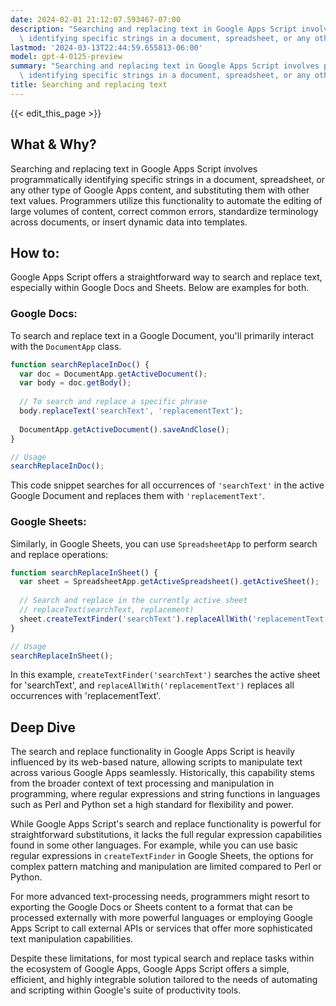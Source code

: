 ```yaml
---
date: 2024-02-01 21:12:07.593467-07:00
description: "Searching and replacing text in Google Apps Script involves programmatically\
  \ identifying specific strings in a document, spreadsheet, or any other type of\u2026"
lastmod: '2024-03-13T22:44:59.655813-06:00'
model: gpt-4-0125-preview
summary: "Searching and replacing text in Google Apps Script involves programmatically\
  \ identifying specific strings in a document, spreadsheet, or any other type of\u2026"
title: Searching and replacing text
---
```


{{< edit_this_page >}}

## What & Why?

Searching and replacing text in Google Apps Script involves programmatically identifying specific strings in a document, spreadsheet, or any other type of Google Apps content, and substituting them with other text values. Programmers utilize this functionality to automate the editing of large volumes of content, correct common errors, standardize terminology across documents, or insert dynamic data into templates.

## How to:

Google Apps Script offers a straightforward way to search and replace text, especially within Google Docs and Sheets. Below are examples for both.

### Google Docs:

To search and replace text in a Google Document, you'll primarily interact with the `DocumentApp` class.

```javascript
function searchReplaceInDoc() {
  var doc = DocumentApp.getActiveDocument();
  var body = doc.getBody();
  
  // To search and replace a specific phrase
  body.replaceText('searchText', 'replacementText');
  
  DocumentApp.getActiveDocument().saveAndClose();
}

// Usage
searchReplaceInDoc();
```

This code snippet searches for all occurrences of `'searchText'` in the active Google Document and replaces them with `'replacementText'`.

### Google Sheets:

Similarly, in Google Sheets, you can use `SpreadsheetApp` to perform search and replace operations:

```javascript
function searchReplaceInSheet() {
  var sheet = SpreadsheetApp.getActiveSpreadsheet().getActiveSheet();
  
  // Search and replace in the currently active sheet
  // replaceText(searchText, replacement)
  sheet.createTextFinder('searchText').replaceAllWith('replacementText');
}

// Usage
searchReplaceInSheet();
```

In this example, `createTextFinder('searchText')` searches the active sheet for 'searchText', and `replaceAllWith('replacementText')` replaces all occurrences with 'replacementText'.

## Deep Dive

The search and replace functionality in Google Apps Script is heavily influenced by its web-based nature, allowing scripts to manipulate text across various Google Apps seamlessly. Historically, this capability stems from the broader context of text processing and manipulation in programming, where regular expressions and string functions in languages such as Perl and Python set a high standard for flexibility and power.

While Google Apps Script's search and replace functionality is powerful for straightforward substitutions, it lacks the full regular expression capabilities found in some other languages. For example, while you can use basic regular expressions in `createTextFinder` in Google Sheets, the options for complex pattern matching and manipulation are limited compared to Perl or Python.

For more advanced text-processing needs, programmers might resort to exporting the Google Docs or Sheets content to a format that can be processed externally with more powerful languages or employing Google Apps Script to call external APIs or services that offer more sophisticated text manipulation capabilities.

Despite these limitations, for most typical search and replace tasks within the ecosystem of Google Apps, Google Apps Script offers a simple, efficient, and highly integrable solution tailored to the needs of automating and scripting within Google's suite of productivity tools.
